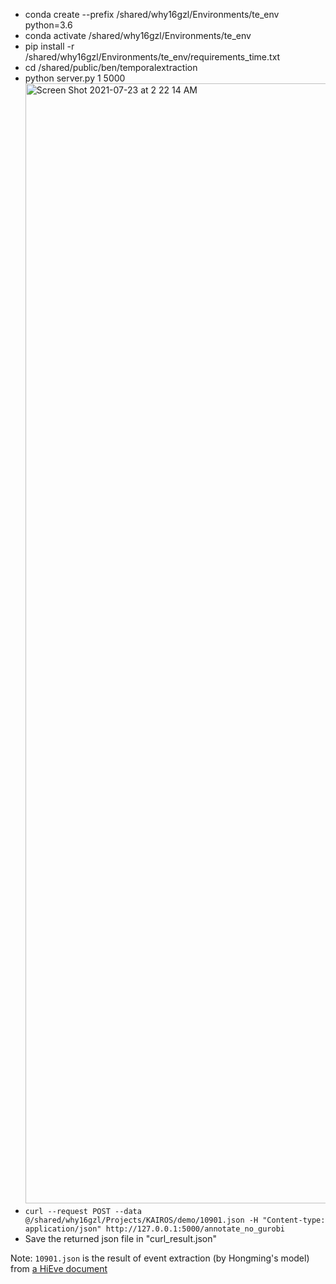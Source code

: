 
- conda create --prefix /shared/why16gzl/Environments/te_env python=3.6
- conda activate /shared/why16gzl/Environments/te_env
- pip install -r /shared/why16gzl/Environments/te_env/requirements_time.txt
- cd /shared/public/ben/temporalextraction
- python server.py 1 5000
  <img width="1792" alt="Screen Shot 2021-07-23 at 2 22 14 AM" src="https://user-images.githubusercontent.com/32129905/126744453-db1b4cfa-fd4c-4ae8-9c0a-34b96f4c3126.png">
- ```curl --request POST --data @/shared/why16gzl/Projects/KAIROS/demo/10901.json -H "Content-type: application/json" http://127.0.0.1:5000/annotate_no_gurobi```
- Save the returned json file in "curl_result.json"

Note: `10901.json` is the result of event extraction (by Hongming's model) from [a HiEve document](https://github.com/why2011btv/JCL_EMNLP20/blob/main/hievents_v2/article-10901.xml) 
